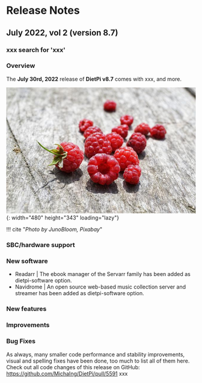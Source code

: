 # Release Notes

## July 2022, vol 2 (version 8.7)

### xxx search for 'xxx'

### Overview

The **July 30rd, 2022** release of **DietPi v8.7** comes with xxx, and more.

![raspberries on wood](../assets/images/dietpi-release-v8_7.jpg){: width="480" height="343" loading="lazy"}

!!! cite "_Photo by JunoBloom, Pixabay_"

### SBC/hardware support


### New software

- Readarr | The ebook manager of the Servarr family has been added as dietpi-software option.
- Navidrome | An open source web-based music collection server and streamer has been added as dietpi-software option.

### New features


### Improvements


### Bug Fixes


As always, many smaller code performance and stability improvements, visual and spelling fixes have been done, too much to list all of them here. Check out all code changes of this release on GitHub: <https://github.com/MichaIng/DietPi/pull/5591> xxx
